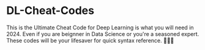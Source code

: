 # DL-Cheat-Codes

This is the Ultimate Cheat Code for Deep Learning is what you will need in 2024. Even if you are beignner in Data Science or you're a seasoned expert. These codes will be your lifesaver for quick syntax reference. 🏄‍♂️🐍
